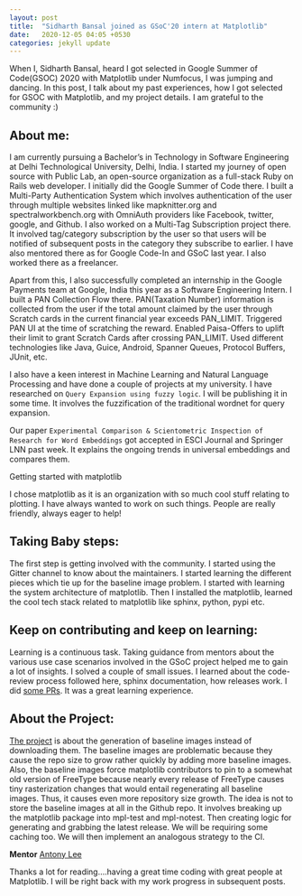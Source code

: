 ```yaml
---
layout: post
title:  "Sidharth Bansal joined as GSoC'20 intern at Matplotlib"
date:   2020-12-05 04:05 +0530
categories: jekyll update
---
```


When I, Sidharth Bansal, heard I got selected in Google Summer of Code(GSOC) 2020 with Matplotlib under Numfocus, I was jumping and dancing. In this post, I talk about my past experiences, how I got selected for GSOC with Matplotlib, and my project details.
I am grateful to the community :)

## About me:

I am currently pursuing a Bachelor’s in Technology in Software Engineering at Delhi Technological University, Delhi, India. I started my journey of open source with Public Lab, an open-source organization as a full-stack Ruby on Rails web developer. I initially did the Google Summer of Code there. I built a Multi-Party Authentication System which involves authentication of the user through multiple websites linked like mapknitter.org and spectralworkbench.org with OmniAuth providers like Facebook, twitter, google, and Github. I also worked on a Multi-Tag Subscription project there. It involved tag/category subscription by the user so that users will be notified of subsequent posts in the category they subscribe to earlier. I have also mentored there as for Google Code-In and GSoC last year. I also worked there as a freelancer.

Apart from this, I also successfully completed an internship in the Google Payments team at Google, India this year as a Software Engineering Intern. I built a PAN Collection Flow there. PAN(Taxation Number) information is collected from the user if the total amount claimed by the user through Scratch cards in the current financial year exceeds PAN_LIMIT. Triggered PAN UI at the time of scratching the reward. Enabled Paisa-Offers to uplift their limit to grant Scratch Cards after crossing PAN_LIMIT. Used different technologies like Java, Guice, Android, Spanner Queues, Protocol Buffers, JUnit, etc.

I also have a keen interest in Machine Learning and Natural Language Processing and have done a couple of projects at my university. I have researched on `Query Expansion using fuzzy logic`. I will be publishing it in some time. It involves the fuzzification of the traditional wordnet for query expansion.

Our paper `Experimental Comparison & Scientometric Inspection of Research for Word Embeddings` got accepted in ESCI Journal and Springer LNN past week.  It explains the ongoing trends in universal embeddings and compares them.

Getting started with matplotlib

I chose matplotlib as it is an organization with so much cool stuff relating to plotting. I have always wanted to work on such things. People are really friendly, always eager to help!

## Taking Baby steps:

The first step is getting involved with the community. I started using the Gitter channel to know about the maintainers. I started learning the different pieces which tie up for the baseline image problem. I started with learning the system architecture of matplotlib. Then I installed the matplotlib, learned the cool tech stack related to matplotlib like sphinx, python, pypi etc.

## Keep on contributing and keep on learning:

Learning is a continuous task. Taking guidance from mentors about the various use case scenarios involved in the GSoC project helped me to gain a lot of insights. I solved a couple of small issues. I learned about the code-review process followed here, sphinx documentation, how releases work. I did [some PRs](https://github.com/matplotlib/matplotlib/pulls?q=is%3Apr+author%3ASidharthBansal+is%3Aclosed). It was a great learning experience.   

## About the Project:

[The project](https://github.com/matplotlib/matplotlib/issues/16447) is about the generation of baseline images instead of downloading them. The baseline images are problematic because they cause the repo size to grow rather quickly by adding more baseline images. Also, the baseline images force matplotlib contributors to pin to a somewhat old version of FreeType because nearly every release of FreeType causes tiny rasterization changes that would entail regenerating all baseline images. Thus, it causes even more repository size growth.
The idea is not to store the baseline images at all in the Github repo. It involves breaking up the matplotlib package into mpl-test and mpl-notest. Then creating logic for generating and grabbing the latest release. We will be requiring some caching too. We will then implement an analogous strategy to the CI.  


**Mentor** [Antony Lee](https://github.com/anntzer)

Thanks a lot for reading….having a great time coding with great people at Matplotlib. I will be right back with my work progress in subsequent posts.

